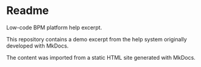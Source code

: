 # Readme

Low-code BPM platform help excerpt.

This repository contains a demo excerpt from the help system originally developed with MkDocs.

The content was imported from a static HTML site generated with MkDocs.
